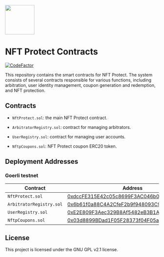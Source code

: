 <img src="https://github.com/NFT-Protect/.github/raw/main/profile/git-avatar.png" width="96">

# NFT Protect Contracts

[![CodeFactor](https://www.codefactor.io/repository/github/nftprotect/nftprotect-contracts/badge)](https://www.codefactor.io/repository/github/nftprotect/nftprotect-contracts)

This repository contains the smart contracts for NFT Protect. The system consists of several contracts responsible for various functions, including arbitration, user identity management, coupon generation and redemption, and NFT protection.

## Contracts

- `NftProtect.sol`: the main NFT Protect contract.

- `ArbitratorRegistry.sol`: contract for managing arbitrators.

- `UserRegistry.sol`: contract for managing user accounts.

- `NftpCoupons.sol`: NFT Protect coupon ERC20 token.

## Deployment Addresses

### Goerli testnet

| Contract  | Address |
| ------------- | ------------- |
| `NftProtect.sol` | [0xdccFE315E42c05c8699F3AC046b0A2F3115f4B02](https://goerli.etherscan.io/address/0xdccFE315E42c05c8699F3AC046b0A2F3115f4B02) |
| `ArbitratorRegistry.sol` | [0x6b61f0a88C4A2CfeF2b9f948093C95531a6B9F04](https://goerli.etherscan.io/address/0x6b61f0a88C4A2CfeF2b9f948093C95531a6B9F04)  |
| `UserRegistry.sol` | [0xE2E809F3Aec329B8Af5482eB3B1AD6A90510e808](https://goerli.etherscan.io/address/0xE2E809F3Aec329B8Af5482eB3B1AD6A90510e808) |
| `NftpCoupons.sol` | [0x03d8899BDad1F05F28373f04F05a0A9dC6BDad64](https://goerli.etherscan.io/address/0x03d8899BDad1F05F28373f04F05a0A9dC6BDad64) |


## License

This project is licensed under the GNU GPL v2.1 license.
